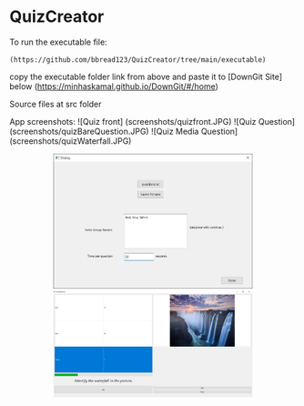 # QuizCreator

To run the executable file:
```
(https://github.com/bbread123/QuizCreator/tree/main/executable)
```
copy the executable folder link from above and paste it to [DownGit Site] below (https://minhaskamal.github.io/DownGit/#/home) 

Source files at src folder

App screenshots:
![Quiz front] (screenshots/quizfront.JPG)
![Quiz Question] (screenshots/quizBareQuestion.JPG)
![Quiz Media Question] (screenshots/quizWaterfall.JPG)

<p align="center">
  <img src="screenshots/quizfront.JPG" width="350" title="hover text">
  <img src="screenshots/quizWaterfall.JPG" width="350" alt="accessibility text">
</p>

